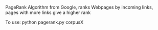 PageRank Algorithm from Google, ranks Webpages by incoming links, pages with more links give a higher rank

To use:
python pagerank.py corpusX